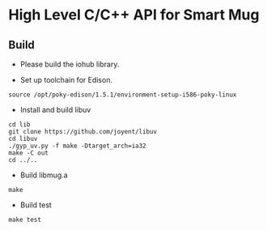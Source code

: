 # High Level C/C++ API for Smart Mug

## Build

* Please build the iohub library. 

* Set up toolchain for Edison. 

```shell
source /opt/poky-edison/1.5.1/environment-setup-i586-poky-linux
```

* Install and build libuv

```shell
cd lib
git clone https://github.com/joyent/libuv
cd libuv
./gyp_uv.py -f make -Dtarget_arch=ia32
make -C out
cd ../..
```
 
* Build libmug.a

```shell
make
```

* Build test

```shell
make test
```
